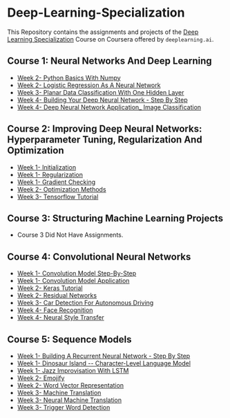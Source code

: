 # Deep-Learning-Specialization
This Repository contains the assignments and projects of the [Deep Learning Specialization](https://www.coursera.org/specializations/deep-learning) Course on Coursera offered by `deeplearning.ai`. 

## Course 1: Neural Networks And Deep Learning
- [Week 2- Python Basics With Numpy](https://github.com/NedaHassanzadeh/Deep-Learning-Specialization/blob/main/Neural-Networks-and-Deep-Learning/Week%202/Python%20Basics%20with%20Numpy/Python_Basics_With_Numpy.ipynb)
- [Week 2- Logistic Regression As A Neural Network](https://github.com/NedaHassanzadeh/Deep-Learning-Specialization/blob/main/Neural-Networks-and-Deep-Learning/Week%202/Logistic%20Regression%20as%20a%20Neural%20Network/Logistic_Regression_with_a_Neural_Network_mindset.ipynb)
- [Week 3- Planar Data Classification With One Hidden Layer](https://github.com/NedaHassanzadeh/Deep-Learning-Specialization/blob/main/Neural-Networks-and-Deep-Learning/Week%203/Planar%20data%20classification%20with%20one%20hidden%20layer/Planar_data_classification_with_onehidden_layer.ipynb)
- [Week 4- Building Your Deep Neural Network - Step By Step](https://github.com/NedaHassanzadeh/Deep-Learning-Specialization/blob/main/Neural-Networks-and-Deep-Learning/Week%204/Building%20your%20Deep%20Neural%20Network%20-%20Step%20by%20Step/Building_your_Deep_Neural_Network_Step_by_Step.ipynb)
- [Week 4- Deep Neural Network Application_ Image Classification](https://github.com/NedaHassanzadeh/Deep-Learning-Specialization/blob/main/Neural-Networks-and-Deep-Learning/Week%204/Deep%20Neural%20Network%20Application_%20Image%20Classification/Deep%20Neural%20Network%20-%20Application.ipynb)


## Course 2: Improving Deep Neural Networks: Hyperparameter Tuning, Regularization And Optimization
- [Week 1- Initialization](https://github.com/NedaHassanzadeh/Deep-Learning-Specialization/blob/main/Improving-DNNs-Hyperparameter-Tuning-Regularization-and-Optimization/week1/Initialization/Initialization.ipynb)
- [Week 1- Regularization](https://github.com/NedaHassanzadeh/Deep-Learning-Specialization/blob/main/Improving-DNNs-Hyperparameter-Tuning-Regularization-and-Optimization/week1/Regularization/Regularization.ipynb)
- [Week 1- Gradient Checking](https://github.com/NedaHassanzadeh/Deep-Learning-Specialization/blob/main/Improving-DNNs-Hyperparameter-Tuning-Regularization-and-Optimization/week1/Gradient%20Checking/Gradient%20Checking.ipynb)
- [Week 2- Optimization Methods](https://github.com/NedaHassanzadeh/Deep-Learning-Specialization/blob/main/Improving-DNNs-Hyperparameter-Tuning-Regularization-and-Optimization/week2/Optimization_methods.ipynb)
- [Week 3- Tensorflow Tutorial](https://github.com/NedaHassanzadeh/Deep-Learning-Specialization/blob/main/Improving-DNNs-Hyperparameter-Tuning-Regularization-and-Optimization/week3/TensorFlow_Tutorial.ipynb)

## Course 3: Structuring Machine Learning Projects
- Course 3 Did Not Have Assignments.

## Course 4: Convolutional Neural Networks
- [Week 1- Convolution Model Step-By-Step](https://github.com/NedaHassanzadeh/Deep-Learning-Specialization/blob/main/Convolutional-Neural-Networks/week1/Convolution_model_Step_by_Step.ipynb)
- [Week 1-  Convolution Model Application](https://github.com/NedaHassanzadeh/Deep-Learning-Specialization/blob/main/Convolutional-Neural-Networks/week1/Convolution_model_Application.ipynb)
- [Week 2- Keras Tutorial](https://github.com/NedaHassanzadeh/Deep-Learning-Specialization/blob/main/Convolutional-Neural-Networks/week2/KerasTutorial/Keras%20-%20Tutorial%20-%20Happy%20House%20v1.ipynb)
- [Week 2- Residual Networks](https://github.com/NedaHassanzadeh/Deep-Learning-Specialization/blob/main/Convolutional-Neural-Networks/week2/ResNets/Residual_Networks.ipynb)
- [Week 3- Car Detection For Autonomous Driving](https://github.com/NedaHassanzadeh/Deep-Learning-Specialization/blob/main/Convolutional-Neural-Networks/week3/Car%20detection%20for%20Autonomous%20Driving/Autonomous_driving_application_Car_detection_v3a.ipynb)
- [Week 4- Face Recognition](https://github.com/NedaHassanzadeh/Deep-Learning-Specialization/blob/main/Convolutional-Neural-Networks/week4/Face%20Recognition/Face_Recognition_v3a.ipynb)
- [Week 4- Neural Style Transfer](https://github.com/NedaHassanzadeh/Deep-Learning-Specialization/blob/main/Convolutional-Neural-Networks/week4/Neural%20Style%20Transfer/Art_Generation_with_Neural_Style_Transfer_v3a.ipynb)

## Course 5: Sequence Models
- [Week 1- Building A Recurrent Neural Network - Step By Step](https://github.com/NedaHassanzadeh/Deep-Learning-Specialization/blob/main/Sequence-Models/Week%201/Building%20a%20Recurrent%20Neural%20Network%20-%20Step%20by%20Step/Building_a_Recurrent_Neural_Network_Step_by_Step_v3b.ipynb)
- [Week 1- Dinosaur Island -- Character-Level Language Model](https://github.com/NedaHassanzadeh/Deep-Learning-Specialization/blob/main/Sequence-Models/Week%201/Dinosaur%20Island%20--%20Character-level%20language%20model/Dinosaurus_Island_Character_level_language_model_final_v3b.ipynb)
- [Week 1- Jazz Improvisation With LSTM](https://github.com/NedaHassanzadeh/Deep-Learning-Specialization/blob/main/Sequence-Models/Week%201/Jazz%20improvisation%20with%20LSTM/Improvise_a_Jazz_Solo_with_an_LSTM_Network_v3a.ipynb)
- [Week 2- Emojify](https://github.com/NedaHassanzadeh/Deep-Learning-Specialization/blob/main/Sequence-Models/Week%202/Emojify/Emojify_v2a.ipynb)
- [Week 2- Word Vector Representation](https://github.com/NedaHassanzadeh/Deep-Learning-Specialization/blob/main/Sequence-Models/Week%202/Word%20Vector%20Representation/Operations_on_word_vectors_v2a.ipynb)
- [Week 3- Machine Translation](https://github.com/NedaHassanzadeh/Deep-Learning-Specialization/blob/main/Sequence-Models/Week%203/Machine%20Translation/Neural_machine_translation_with_attention_v4a.ipynb)
- [Week 3- Neural Machine Translation]()
- [Week 3- Trigger Word Detection](https://github.com/NedaHassanzadeh/Deep-Learning-Specialization/blob/main/Sequence-Models/Week%203/Trigger%20word%20detection/Trigger_word_detection_v1a.ipynb)
